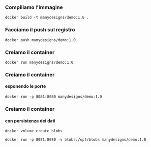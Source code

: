 ### Compiliamo l'immagine

```
docker build -t manydesigns/demo:1.0 .
```



### Facciamo il push sul registro

```
docker push manydesigns/demo:1.0
```



### Creiamo il container

```
docker run manydesigns/demo:1.0
```



### Creiamo il container
#### esponendo le porte

```
docker run -p 8081:8080 manydesigns/demo:1.0
```



### Creiamo il container
#### con persistenza dei dati

```
docker volume create blobs

docker run -p 8081:8080 -v blobs:/opt/blobs manydesigns/demo:1.0
```
